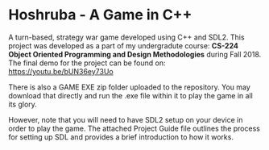 # Hoshruba - A Game in C++

A turn-based, strategy war game developed using C++ and SDL2. This project was developed as a part of my undergradute course: **CS-224 Object Oriented Programming and Design Methodologies** during Fall 2018. The final demo for the project can be found on: https://youtu.be/bUN36ey73Uo

There is also a GAME EXE zip folder uploaded to the repository. You may download that directly and run the .exe file within it to play the game in all its glory. 

However, note that you will need to have SDL2 setup on your device in order to play the game. The attached Project Guide file outlines the process for setting up SDL and provides a brief introduction to how it works.
